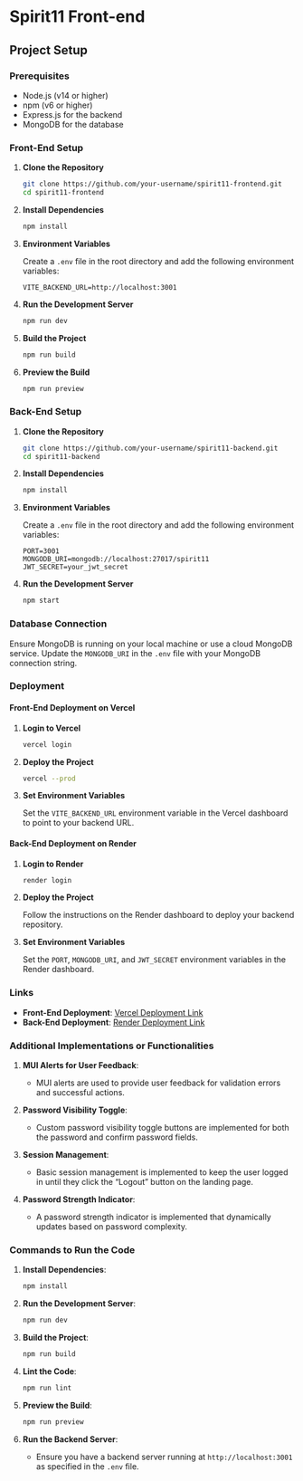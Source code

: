 # Spirit11 Front-end

## Project Setup

### Prerequisites

- Node.js (v14 or higher)
- npm (v6 or higher)
- Express.js for the backend
- MongoDB for the database

### Front-End Setup

1. **Clone the Repository**

   ```sh
   git clone https://github.com/your-username/spirit11-frontend.git
   cd spirit11-frontend
   ```

2. **Install Dependencies**

   ```sh
   npm install
   ```

3. **Environment Variables**

   Create a `.env` file in the root directory and add the following environment variables:

   ```env
   VITE_BACKEND_URL=http://localhost:3001
   ```

4. **Run the Development Server**

   ```sh
   npm run dev
   ```

5. **Build the Project**

   ```sh
   npm run build
   ```

6. **Preview the Build**

   ```sh
   npm run preview
   ```

### Back-End Setup

1. **Clone the Repository**

   ```sh
   git clone https://github.com/your-username/spirit11-backend.git
   cd spirit11-backend
   ```

2. **Install Dependencies**

   ```sh
   npm install
   ```

3. **Environment Variables**

   Create a `.env` file in the root directory and add the following environment variables:

   ```env
   PORT=3001
   MONGODB_URI=mongodb://localhost:27017/spirit11
   JWT_SECRET=your_jwt_secret
   ```

4. **Run the Development Server**

   ```sh
   npm start
   ```

### Database Connection

Ensure MongoDB is running on your local machine or use a cloud MongoDB service. Update the `MONGODB_URI` in the `.env` file with your MongoDB connection string.

### Deployment

#### Front-End Deployment on Vercel

1. **Login to Vercel**

   ```sh
   vercel login
   ```

2. **Deploy the Project**

   ```sh
   vercel --prod
   ```

3. **Set Environment Variables**

   Set the `VITE_BACKEND_URL` environment variable in the Vercel dashboard to point to your backend URL.

#### Back-End Deployment on Render

1. **Login to Render**

   ```sh
   render login
   ```

2. **Deploy the Project**

   Follow the instructions on the Render dashboard to deploy your backend repository.

3. **Set Environment Variables**

   Set the `PORT`, `MONGODB_URI`, and `JWT_SECRET` environment variables in the Render dashboard.

### Links

- **Front-End Deployment**: [Vercel Deployment Link](https://spirit-x-vertex-02-btok.vercel.app/login)
- **Back-End Deployment**: [Render Deployment Link](https://spiritx-vertex-02-1.onrender.com)

### Additional Implementations or Functionalities

1. **MUI Alerts for User Feedback**:
   - MUI alerts are used to provide user feedback for validation errors and successful actions.

2. **Password Visibility Toggle**:
   - Custom password visibility toggle buttons are implemented for both the password and confirm password fields.

3. **Session Management**:
   - Basic session management is implemented to keep the user logged in until they click the “Logout” button on the landing page.

4. **Password Strength Indicator**:
   - A password strength indicator is implemented that dynamically updates based on password complexity.

### Commands to Run the Code

1. **Install Dependencies**:
   ```sh
   npm install
   ```

2. **Run the Development Server**:
   ```sh
   npm run dev
   ```

3. **Build the Project**:
   ```sh
   npm run build
   ```

4. **Lint the Code**:
   ```sh
   npm run lint
   ```

5. **Preview the Build**:
   ```sh
   npm run preview
   ```

6. **Run the Backend Server**:
   - Ensure you have a backend server running at `http://localhost:3001` as specified in the `.env` file.
